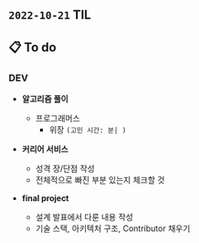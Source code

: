 ## `2022-10-21` TIL

## 📋 To do

### DEV

+ **알고리즘 풀이**
  + 프로그래머스
    + 위장 `(고민 시간: 분| )`

+ **커리어 서비스**
  + 성격 장/단점 작성
  + 전체적으로 빠진 부분 있는지 체크할 것

+ **final project**
  + 설계 발표에서 다룬 내용 작성 
  + 기술 스택, 아키텍처 구조, Contributor 채우기